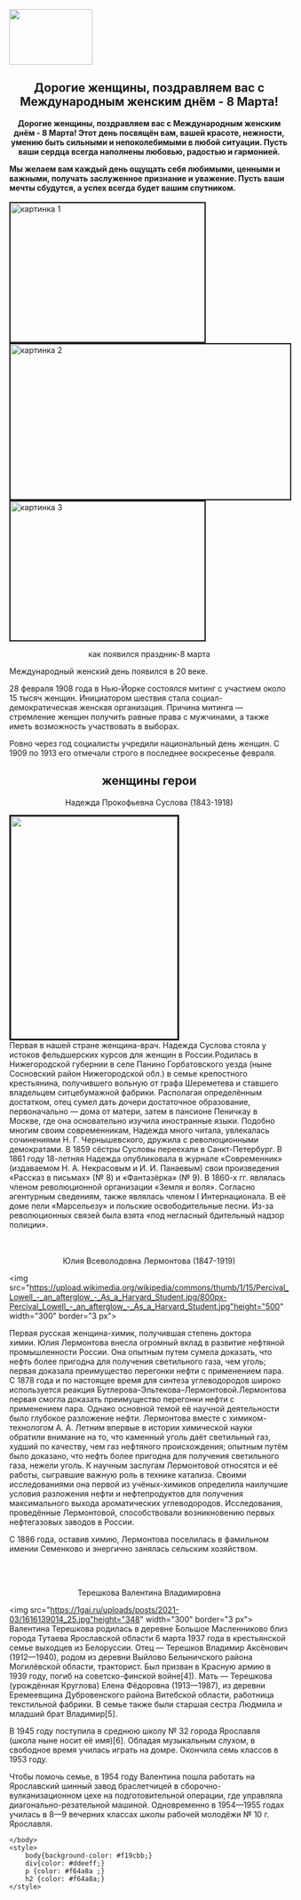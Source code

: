 <!DOCTYPE html >
<html>
<head>
 <title>8 матра</title>   

</head>
<body>
    <img src="https://gazeta-chi.ru/uploads/entries/scale_1200%20(1).jpg" height="100" width="150"> 
<h2 align="center">Дорогие женщины, поздравляем вас с Международным женским днём - 8 Марта!</h2>
    <p align="center"><b>Дорогие женщины, поздравляем вас с Международным женским днём - 8 Марта!
        Этот день посвящён вам, вашей красоте, нежности, умению быть сильными и непоколебимыми в любой ситуации. Пусть ваши сердца всегда наполнены любовью, радостью и гармонией.</b></p>
    <div><b>Мы желаем вам каждый день ощущать себя любимыми, ценными и важными, получать заслуженное признание и уважение. Пусть ваши мечты сбудутся, а успех всегда будет вашим спутником.</b></div>
    <br>
    <img src="https://catherineasquithgallery.com/uploads/posts/2021-12/1639667567_206-catherineasquithgallery-com-p-krasivii-fon-dlya-teksta-rozovii-415.jpg" width="350" height="250 " alt="картинка 1" border="2 px">
    <img src= "https://on-desktop.com/wps/2018Nature___Flowers_Pink_tulips_with_green_leaves_on_a_pink_background_125328_.jpg " height="279" width="570" alt="картинка 2" border="2 px"> 
    <img src="https://celes.club/uploads/posts/2022-11/1667325749_50-celes-club-p-fon-doya-praisa-vkontakte-51.jpg" width="350" height="250 " alt="картинка 3" border="2 px">
    <p align="center"> как появился праздник-8 марта</p>
    <div color-text=#fffafa>Международный женский день появился в 20 веке.

28 февраля 1908 года в Нью-Йорке состоялся митинг с участием около 15 тысяч женщин. Инициатором шествия стала социал-демократическая женская организация. Причина митинга — стремление женщин получить равные права с мужчинами, а также иметь возможность участвовать в выборах.

Ровно через год социалисты учредили национальный день женщин. С 1909 по 1913 его отмечали строго в последнее воскресенье февраля.</div>
    <h2 align="center">женщины герои</h2>
    <p align="center">Надежда Прокофьевна Суслова (1843-1918) </p>
    <img src="https://peretzprint.ru/wp-content/uploads/2020/09/1.-Nadezhda-Suslova.jpg" height="400" width="300" border="3 px">
    <div>Первая в нашей стране женщина-врач.
Надежда Суслова стояла у истоков фельдшерских
        курсов для женщин в России.Родилась в Нижегородской губернии в селе Панино Горбатовского уезда (ныне Сосновский район Нижегородской обл.) в семье крепостного крестьянина, получившего вольную от графа Шереметева и ставшего владельцем ситцебумажной фабрики. Располагая определённым достатком, отец сумел дать дочери достаточное образование, первоначально — дома от матери, затем в пансионе Пеничкау в Москве, где она основательно изучила иностранные языки. Подобно многим своим современникам, Надежда много читала, увлекалась сочинениями Н. Г. Чернышевского, дружила с революционными демократами. В 1859 сёстры Сусловы переехали в Санкт-Петербург. В 1861 году 18-летняя Надежда опубликовала в журнале «Современник» (издаваемом Н. А. Некрасовым и И. И. Панаевым) свои произведения «Рассказ в письмах» (№ 8) и «Фантазёрка» (№ 9). В 1860-х гг. являлась членом революционной организации «Земля и воля». Согласно агентурным сведениям, также являлась членом I Интернационала. В её доме пели «Марсельезу» и польские освободительные песни. Из-за революционных связей была взята «под негласный бдительный надзор полиции».</div>
    <br>
    <br>
    <p align="center">Юлия Всеволодовна Лермонтова (1847-1919) </p>
    <img src="https://upload.wikimedia.org/wikipedia/commons/thumb/1/15/Percival_Lowell_-_an_afterglow_-_As_a_Harvard_Student.jpg/800px-Percival_Lowell_-_an_afterglow_-_As_a_Harvard_Student.jpg"height="500" width="300" border="3 px">
<div>Первая русская женщина-химик, получившая степень доктора химии. Юлия Лермонтова внесла огромный вклад в развитие нефтяной промышленности России. Она опытным путем сумела доказать, что нефть более пригодна для получения светильного газа, чем уголь; первая доказала преимущество перегонки нефти с применением пара.
С 1878 года и по настоящее время для синтеза углеводородов широко используется реакция Бутлерова–Эльтекова–Лермонтовой.Лермонтова первая смогла доказать преимущество перегонки нефти с применением пара. Однако основной темой её научной деятельности было глубокое разложение нефти. Лермонтова вместе с химиком-технологом А. А. Летним впервые в истории химической науки обратили внимание на то, что каменный уголь даёт светильный газ, худший по качеству, чем газ нефтяного происхождения; опытным путём было доказано, что нефть более пригодна для получения светильного газа, нежели уголь. К научным заслугам Лермонтовой относятся и её работы, сыгравшие важную роль в технике катализа. Своими исследованиями она первой из учёных-химиков определила наилучшие условия разложения нефти и нефтепродуктов для получения максимального выхода ароматических углеводородов. Исследования, проведённые Лермонтовой, способствовали возникновению первых нефтегазовых заводов в России.

С 1886 года, оставив химию, Лермонтова поселилась в фамильном имении Семенково и энергично занялась сельским хозяйством.</div>
    <br>
    <br>
    <p align="center">Терешкова Валентина Владимировна</p>
    <img src="https://1gai.ru/uploads/posts/2021-03/1616139014_25.jpg"height="348" width="300" border="3 px">
    <div>Валентина Терешкова родилась в деревне Большое Масленниково близ города Тутаева Ярославской области 6 марта 1937 года в крестьянской семье выходцев из Белоруссии. Отец — Терешков Владимир Аксёнович (1912—1940), родом из деревни Выйлово Белыничского района Могилёвской области, тракторист. Был призван в Красную армию в 1939 году, погиб на советско-финской войне[4]). Мать — Терешкова (урождённая Круглова) Елена Фёдоровна (1913—1987), из деревни Еремеевщина Дубровенского района Витебской области, работница текстильной фабрики. В семье также были старшая сестра Людмила и младший брат Владимир[5].

В 1945 году поступила в среднюю школу № 32 города Ярославля (школа ныне носит её имя)[6]. Обладая музыкальным слухом, в свободное время училась играть на домре. Окончила семь классов в 1953 году.

Чтобы помочь семье, в 1954 году Валентина пошла работать на Ярославский шинный завод браслетчицей в сборочно-вулканизационном цехе на подготовительной операции, где управляла диагонально-резательной машиной. Одновременно в 1954—1955 годах училась в 8—9 вечерних классах школы рабочей молодёжи № 10 г. Ярославля.</div>
    
    </body>
    <style>
        body{background-color: #f19cbb;}
        div{color: #ddeeff;}
        p {color: #f64a8a ;}
        h2 {color: #f64a8a;}
    </style>

</html>
